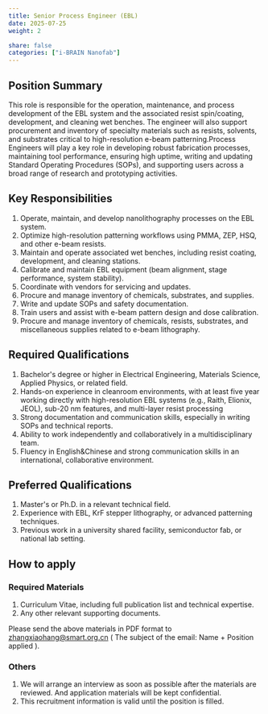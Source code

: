 ```yaml
---
title: Senior Process Engineer (EBL)
date: 2025-07-25
weight: 2

share: false
categories: ["i-BRAIN Nanofab"]
---
```

<!--more-->

## Position Summary
This role is responsible for the operation, maintenance, and process development of the EBL system and the associated resist spin/coating, development, and cleaning wet benches. The engineer will also support procurement and inventory of specialty materials such as resists, solvents, and substrates critical to high-resolution e-beam patterning.Process Engineers will play a key role in developing robust fabrication processes, maintaining tool performance, ensuring high uptime, writing and updating Standard Operating Procedures (SOPs), and supporting users across a broad range of research and prototyping activities.

## Key Responsibilities
1. Operate, maintain, and develop nanolithography processes on the EBL system.
2. Optimize high-resolution patterning workflows using PMMA, ZEP, HSQ, and other e-beam resists.
3. Maintain and operate associated wet benches, including resist coating, development, and cleaning stations.
4. Calibrate and maintain EBL equipment (beam alignment, stage performance, system stability).
5. Coordinate with vendors for servicing and updates.
6. Procure and manage inventory of chemicals, substrates, and supplies.
7. Write and update SOPs and safety documentation.
8. Train users and assist with e-beam pattern design and dose calibration.
9. Procure and manage inventory of chemicals, resists, substrates, and miscellaneous supplies related to e-beam lithography.

## Required Qualifications
1. Bachelor's degree or higher in Electrical Engineering, Materials Science, Applied Physics, or related field.
2. Hands-on experience in cleanroom environments, with at least five year working directly with high-resolution EBL systems (e.g., Raith, Elionix, JEOL), sub-20 nm features, and multi-layer resist processing
3. Strong documentation and communication skills, especially in writing SOPs and technical reports.
4. Ability to work independently and collaboratively in a multidisciplinary team.
5. Fluency in English&Chinese and strong communication skills in an international, collaborative environment.

## Preferred Qualifications
1. Master's or Ph.D. in a relevant technical field.
2. Experience with EBL, KrF stepper lithography, or advanced patterning techniques.
3. Previous work in a university shared facility, semiconductor fab, or national lab setting.

## How to apply

### Required Materials
1. Curriculum Vitae, including full publication list and technical expertise.
2. Any other relevant supporting documents.

Please send the above materials in PDF format to zhangxiaohang@smart.org.cn
( The subject of the email: Name + Position applied ).

### Others
1. We will arrange an interview as soon as possible after the materials are reviewed. And application materials will be kept confidential.
2. This recruitment information is valid until the position is filled.